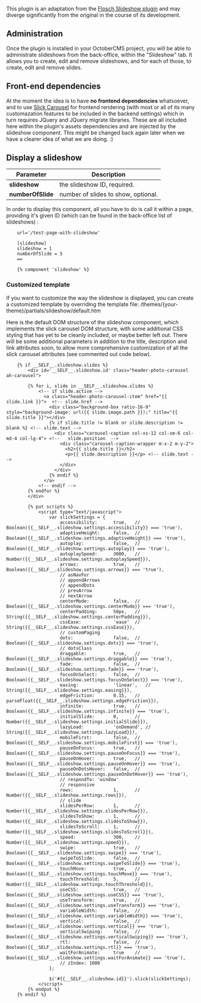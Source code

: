This plugin is an adaptation from the [Flosch Slideshow plugin](https://github.com/flo-sch/slideshow-plugin) and may diverge significantly from the original in the course of its development.

## Administration

Once the plugin is installed in your OctoberCMS project, you will be able to administrate slideshows from the back-office, within the "Slideshow" tab. It allows you to create, edit and remove slideshows, and for each of those, to create, edit and remove slides.

## Front-end dependencies

At the moment the idea is to have **no frontend dependencies** whatsoever, and to use [Slick Carousel](http://kenwheeler.github.io/slick/) for frontend rendering (with most or all of its many customazation features to be included in the backend settings) which in turn requires JQuery and JQuery migrate libraries. These are all included here within the plugin's assets dependencies and are injected by the slideshow component.
This might be changed back again later when we have a clearer idea of what we are doing. :)


## Display a slideshow

Parameter | Description
------------- | -------------
**slideshow** | the slideshow ID, required.
**numberOfSlide** | number of slides to show, optional.

In order to display this component, all you have to do is call it within a page, providing it's given ID (which can be found in the back-office list of slideshows) :
```twig
    url='/test-page-with-slideshow'

    [slideshow]
    slideshow = 1
    numberOfSlide = 5
    ==

    {% component 'slideshow' %}
```

### Customized template

If you want to customize the way the slideshow is displayed, you can create a customized template by overriding the template file: /themes/{your-theme}/partials/slideshow/default.htm

Here is the default DOM structure of the slideshow component, which implements the slick carousel DOM structure, with some additional CSS styling that has yet to be cleanly included, or maybe better left out. There will be some additional parameters in addition to the title, description and link attributes soon, to allow more comprehensive customization of all the slick carousel attributes (see commented out code below).

```twig
    {% if __SELF__.slideshow.slides %}
        <div id='__SELF__.slideshow.id' class="header-photo-carousel ah-carousel">
    
        {% for i, slide in __SELF__.slideshow.slides %}
            <!-- if slide.active -->
              <a class="header-photo-carousel-item" href="{{ slide.link }}">  <!-- slide.href -->
                <div class="background-box ratio-16-9" style="background-image: url({{ slide.image.path }});" title="{{ slide.title }}"></div>
                {% if slide.title != blank or slide.description != blank %} <!-- slide.text -->
                  <div class="carousel-caption col-xs-12 col-sm-6 col-md-4 col-lg-4"> <!--   slide.position  -->
                    <div class="carousel-caption-wrapper m-x-2 m-y-2">
                      <h2>{{ slide.title }}</h2>
                      <p>{{ slide.description }}</p> <!-- slide.text -->
                    </div>
                  </div>
                {% endif %}
              </a>
            <!-- endif -->
        {% endfor %}
        </div>
    
        {% put scripts %}
            <script type="text/javascript">
                var slickSettings = {
                    accessibility:      true,   // Boolean({{__SELF__.slideshow.settings.accessibility}} === 'true'),
                    adaptiveHeight:     false,  // Boolean({{__SELF__.slideshow.settings.adaptiveHeight}} === 'true'),
                    autoplay:           false,  // Boolean({{__SELF__.slideshow.settings.autoplay}} === 'true'),
                    autoplaySpeed:      3000,   // Number({{__SELF__.slideshow.settings.autoplaySpeed}}),
                    arrows:             true,   // Boolean({{__SELF__.slideshow.settings.arrows}} === 'true'),
                    // asNavFor
                    // appendArrows
                    // appendDots
                    // prevArrow
                    // nextArrow
                    centerMode:         false,  // Boolean({{__SELF__.slideshow.settings.centerMode}} === 'true'),
                    centerPadding:      50px,   // String({{__SELF__.slideshow.settings.centerPadding}}),
                    cssEase:            'ease'  // String({{__SELF__.slideshow.settings.cssEase}}),
                    // customPaging
                    dots:               false,  // Boolean({{__SELF__.slideshow.settings.dots}} === 'true'),
                    // dotsClass
                    draggable:          true,   // Boolean({{__SELF__.slideshow.settings.draggable}} === 'true'),
                    fade:               false,  // Boolean({{__SELF__.slideshow.settings.fade}} === 'true'),
                    focusOnSelect:      false,  // Boolean({{__SELF__.slideshow.settings.focusOnSelect}} === 'true'),
                    easing:             'linear',   // String({{__SELF__.slideshow.settings.easing}}),
                    edgeFriction:       0.15,   // parseFloat({{__SELF__.slideshow.settings.edgeFriction}}),
                    infinite:           true,   // Boolean({{__SELF__.slideshow.settings.infinite}} === 'true'),
                    initialSlide:       0,      // Number({{__SELF__.slideshow.settings.initialSlide}}),
                    lazyLoad:           'onDemand', // String({{__SELF__.slideshow.settings.lazyLoad}}),
                    mobileFirst:        false,  // Boolean({{__SELF__.slideshow.settings.mobileFirst}} === 'true'),
                    pauseOnFocus:       true,   // Boolean({{__SELF__.slideshow.settings.pauseOnFocus}} === 'true'),
                    pauseOnHover:       true,   // Boolean({{__SELF__.slideshow.settings.pauseOnHover}} === 'true'),
                    pauseOnDotsHover:   false,  // Boolean({{__SELF__.slideshow.settings.pauseOnDotHover}} === 'true'),
                    // respondTo: 'window'
                    // responsive
                    rows:               1,      // Number({{__SELF__.slideshow.settings.rows}}),
                    // slide
                    slidesPerRow:       1,      // Number({{__SELF__.slideshow.settings.slidesPerRow}}),
                    slidesToShow:       1,      // Number({{__SELF__.slideshow.settings.slidesToShow}}),
                    slidesToScroll:     1,      // Number({{__SELF__.slideshow.settings.slidesToScroll}}),
                    speed:              300,    // Number({{__SELF__.slideshow.settings.speed}}),
                    swipe:              true,   // Boolean({{__SELF__.slideshow.settings.swipe}} === 'true'),
                    swipeToSlide:       false,  // Boolean({{__SELF__.slideshow.settings.swipeToSlide}} === 'true'),
                    touchMove:          true,   // Boolean({{__SELF__.slideshow.settings.touchMove}} === 'true'),
                    touchThreshold:     5,      // Number({{__SELF__.slideshow.settings.touchThreshold}}),
                    useCSS:             true,   // Boolean({{__SELF__.slideshow.settings.useCSS}} === 'true'),
                    useTransform:       true,   // Boolean({{__SELF__.slideshow.settings.useTransform}} === 'true'),
                    variableWidth:      false,  // Boolean({{__SELF__.slideshow.settings.variableWidth}} === 'true'),
                    vertical:           false,  // Boolean({{__SELF__.slideshow.settings.vertical}} === 'true'),
                    verticalSwiping:    false,  // Boolean({{__SELF__.slideshow.settings.verticalSwiping}} === 'true'),
                    rtl:                false,  // Boolean({{__SELF__.slideshow.settings.rtl}} === 'true'),
                    waitForAnimate:     true    // Boolean({{__SELF__.slideshow.settings.waitForAnimate}} === 'true'),
                    // zIndex: 1000
                };
    
                $('#{{__SELF__.slideshow.id}}').slick(slickSettings);
            </script>
        {% endput %}
    {% endif %}
```
